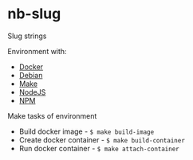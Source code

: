 # nb-slug
Slug strings

Environment with:

* [Docker](https://docs.docker.com/)
* [Debian](https://www.debian.org/releases/stable/)
* [Make](http://www.gnu.org/software/make/manual/make.html#Running)
* [NodeJS](https://nodejs.org/dist/latest-v4.x/docs/api/)
* [NPM](https://www.npmjs.com/package/ns-slug)

Make tasks of environment

* Build docker image - ```$ make build-image```
* Create docker container - ```$ make build-container```
* Run docker container - ```$ make attach-container```
